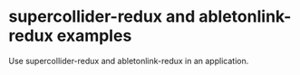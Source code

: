 # supercollider-redux and abletonlink-redux examples
Use supercollider-redux and abletonlink-redux in an application.
